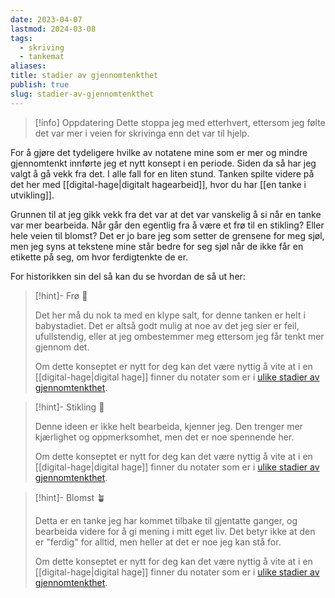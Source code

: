 ```yaml
---
date: 2023-04-07
lastmod: 2024-03-08
tags:
  - skriving
  - tankemat
aliases: 
title: stadier av gjennomtenkthet
publish: true
slug: stadier-av-gjennomtenkthet
---
```


> [!info] Oppdatering
> Dette stoppa jeg med etterhvert, ettersom jeg følte det var mer i veien for skrivinga enn det var til hjelp.

For å gjøre det tydeligere hvilke av notatene mine som er mer og mindre gjennomtenkt innførte jeg et nytt konsept i en periode. Siden da så har jeg valgt å gå vekk fra det. I alle fall for en liten stund. Tanken spilte videre på det her med [[digital-hage|digitalt hagearbeid]], hvor du har [[en tanke i utvikling]].

Grunnen til at jeg gikk vekk fra det var at det var vanskelig å si når en tanke var mer bearbeida. Når går den egentlig fra å være et frø til en stikling? Eller hele veien til blomst? Det er jo bare jeg som setter de grensene for meg sjøl, men jeg syns at tekstene mine står bedre for seg sjøl når de ikke får en etikette på seg, om hvor ferdigtenkte de er.

For historikken sin del så kan du se hvordan de så ut her:

> [!hint]- Frø  🌱
>
> Det her må du nok ta med en klype salt, for denne tanken er helt i babystadiet. Det er altså godt mulig at noe av det jeg sier er feil, ufullstendig, eller at jeg ombestemmer meg ettersom jeg får tenkt mer gjennom det.
> 
> Om dette konseptet er nytt for deg kan det være nyttig å vite at i en [[digital-hage|digital hage]] finner du notater som er i [ulike stadier av gjennomtenkthet](stadier-av-gjennomtenkthet.md).

> [!hint]- Stikling 🌿
>
> Denne ideen er ikke helt bearbeida, kjenner jeg. Den trenger mer kjærlighet og oppmerksomhet, men det er noe spennende her.
>
> Om dette konseptet er nytt for deg kan det være nyttig å vite at i en [[digital-hage|digital hage]] finner du notater som er i [ulike stadier av gjennomtenkthet](stadier-av-gjennomtenkthet.md).

> [!hint]- Blomst 🪴
>
> Detta er en tanke jeg har kommet tilbake til gjentatte ganger, og bearbeida videre for å gi mening i mitt eget liv. Det betyr ikke at den er "ferdig" for alltid, men heller at det er noe jeg kan stå for.
> 
> Om dette konseptet er nytt for deg kan det være nyttig å vite at i en [[digital-hage|digital hage]] finner du notater som er i [ulike stadier av gjennomtenkthet](stadier-av-gjennomtenkthet.md).
